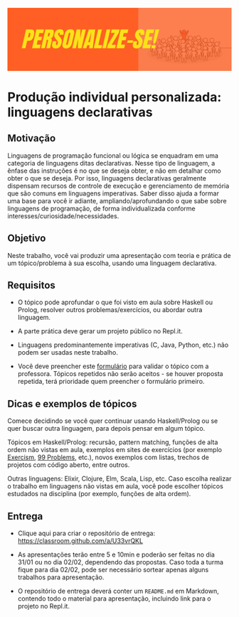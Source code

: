 
![perso.png](perso.png)
# Produção individual personalizada: linguagens declarativas




## Motivação

Linguagens de programação funcional ou lógica se enquadram em uma categoria de linguagens ditas declarativas. Nesse tipo de linguagem, a ênfase das instruções é no que se deseja obter, e não em detalhar como obter o que se deseja. Por isso, linguagens declarativas geralmente dispensam recursos de controle de execução e gerenciamento de memória que são comuns em linguagens imperativas.
Saber disso ajuda a formar uma base para você ir adiante, ampliando/aprofundando o que sabe sobre linguagens de programação, de forma individualizada conforme interesses/curiosidade/necessidades.



## Objetivo
Neste trabalho, você vai produzir uma apresentação com teoria e prática de um tópico/problema à sua escolha, usando uma linguagem declarativa.


## Requisitos

- O tópico pode aprofundar o que foi visto em aula sobre Haskell ou Prolog, resolver outros problemas/exercícios, ou abordar outra linguagem.

- A parte prática deve gerar um projeto público no Repl.it.

- Linguagens predominantemente imperativas (C, Java, Python, etc.) não podem ser usadas neste trabalho.

- Você deve preencher este [formulário](https://forms.gle/uhtm5xSomZoweqGr7) para validar o tópico com a professora. Tópicos repetidos não serão aceitos - se houver proposta repetida, terá prioridade quem preencher o formulário primeiro.


## Dicas e exemplos de tópicos

Comece decidindo se você quer continuar usando Haskell/Prolog ou se quer buscar outra linguagem, para depois pensar em algum tópico.


Tópicos em Haskell/Prolog: recursão, pattern matching, funções de alta ordem não vistas em aula, exemplos em sites de exercícios (por exemplo [Exercism](http://exercism.org), [99 Problems](https://johncrane.gitbooks.io/ninety-nine-elm-problems/content/), etc.), novos exemplos com listas, trechos de projetos com código aberto, entre outros.

Outras linguagens: Elixir, Clojure, Elm, Scala, Lisp, etc. Caso escolha realizar o trabalho em linguagens não vistas em aula, você pode escolher tópicos estudados na disciplina (por exemplo, funções de alta ordem).

## Entrega



- Clique aqui para criar o repositório de entrega: https://classroom.github.com/a/U33vrQKL

- As apresentações terão entre 5 e 10min e poderão ser feitas no dia 31/01 ou no dia 02/02, dependendo das propostas. Caso toda a turma fique para dia 02/02, pode ser necessário sortear apenas alguns trabalhos para apresentação.

- O repositório de entrega deverá conter um `README.md` em Markdown, contendo todo o material para apresentação, incluindo link para o projeto no Repl.it.







